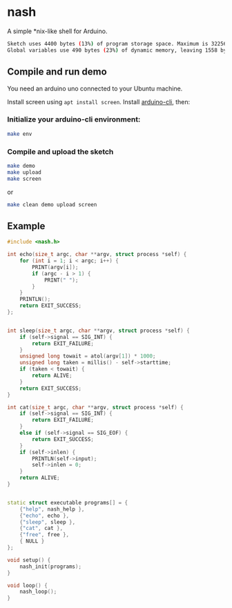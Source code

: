 # nash
A simple *nix-like shell for Arduino.


```bash
Sketch uses 4400 bytes (13%) of program storage space. Maximum is 32256 bytes.
Global variables use 490 bytes (23%) of dynamic memory, leaving 1558 bytes for local variables. Maximum is 2048 bytes.
```

## Compile and run demo

You need an arduino uno connected to your Ubuntu machine.

Install screen using `apt install screen`.
Install [arduino-cli](https://github.com/arduino/arduino-cli), then:

### Initialize your arduino-cli environment:

```bash
make env
```

### Compile and upload the sketch

```bash
make demo 
make upload 
make screen
```

or

```bash
make clean demo upload screen
```

## Example

```C++
#include <nash.h>

int echo(size_t argc, char **argv, struct process *self) {
	for (int i = 1; i < argc; i++) {
		PRINT(argv[i]);
		if (argc - i > 1) {
			PRINT(" ");
		}
	}
	PRINTLN();
	return EXIT_SUCCESS;
};


int sleep(size_t argc, char **argv, struct process *self) {
	if (self->signal == SIG_INT) {
		return EXIT_FAILURE;
	}
	unsigned long towait = atol(argv[1]) * 1000;
	unsigned long taken = millis() - self->starttime;
	if (taken < towait) {
		return ALIVE;
	}
	return EXIT_SUCCESS;
}

int cat(size_t argc, char **argv, struct process *self) {
	if (self->signal == SIG_INT) {
		return EXIT_FAILURE;
	}
	else if (self->signal == SIG_EOF) {
		return EXIT_SUCCESS;
	}
	if (self->inlen) {
		PRINTLN(self->input);
		self->inlen = 0;
	}
	return ALIVE;
}


static struct executable programs[] = {
	{"help", nash_help },
	{"echo", echo },
	{"sleep", sleep },
	{"cat", cat },
	{"free", free },
	{ NULL }
};

void setup() {
	nash_init(programs);
}

void loop() {
	nash_loop();	
}
```
